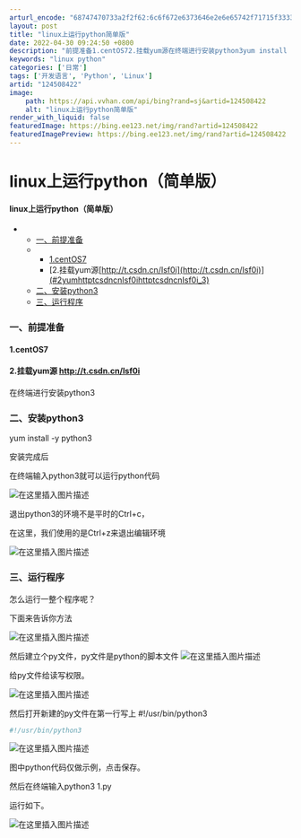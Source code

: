 ```yaml
---
arturl_encode: "68747470733a2f2f62:6c6f672e6373646e2e6e65742f71715f33333737303538302f:61727469636c652f64657461696c732f313234353038343232"
layout: post
title: "linux上运行python简单版"
date: 2022-04-30 09:24:50 +0800
description: "前提准备1.centOS72.挂载yum源在终端进行安装python3yum install -y "
keywords: "linux python"
categories: ['日常']
tags: ['开发语言', 'Python', 'Linux']
artid: "124508422"
image:
    path: https://api.vvhan.com/api/bing?rand=sj&artid=124508422
    alt: "linux上运行python简单版"
render_with_liquid: false
featuredImage: https://bing.ee123.net/img/rand?artid=124508422
featuredImagePreview: https://bing.ee123.net/img/rand?artid=124508422
---
```


# linux上运行python（简单版）

#### linux上运行python（简单版）

* + [一、前提准备](#_1)
  + - [1.centOS7](#1centOS7_2)
    - [2.挂载yum源[http://t.csdn.cn/Isf0i](http://t.csdn.cn/Isf0i)](#2yumhttptcsdncnIsf0ihttptcsdncnIsf0i_3)
  + [二、安装python3](#python3_5)
  + [三、运行程序](#_14)

### 一、前提准备

#### 1.centOS7

#### 2.挂载yum源 <http://t.csdn.cn/Isf0i>

在终端进行安装python3

### 二、安装python3

yum install -y python3
  
安装完成后
  
在终端输入python3就可以运行python代码
  
![在这里插入图片描述](https://i-blog.csdnimg.cn/blog_migrate/1dc7fe155dbbb361e19b956316a480e8.png)
  
退出python3的环境不是平时的Ctrl+c，
  
在这里，我们使用的是Ctrl+z来退出编辑环境

![在这里插入图片描述](https://i-blog.csdnimg.cn/blog_migrate/8c6d68bcb4ab69d75b46d3bd92eb4294.png)

### 三、运行程序

怎么运行一整个程序呢？
  
下面来告诉你方法

![在这里插入图片描述](https://i-blog.csdnimg.cn/blog_migrate/5f3346bc70c0d70813699ba35fff8f9d.png)
  
然后建立个py文件，py文件是python的脚本文件
![在这里插入图片描述](https://i-blog.csdnimg.cn/blog_migrate/1eb486ffe0ddd64bda1bf5ced0fe41ac.png)
  
给py文件给读写权限。
  
![在这里插入图片描述](https://i-blog.csdnimg.cn/blog_migrate/388894f9d6f5d0e481194011b9ebc816.png)

然后打开新建的py文件在第一行写上 #!/usr/bin/python3

```bash
#!/usr/bin/python3

```

![在这里插入图片描述](https://i-blog.csdnimg.cn/blog_migrate/69ea9d8ba1f0377f795769f1d85f53f0.png)
  
图中python代码仅做示例，点击保存。
  
然后在终端输入python3 1.py
  
运行如下。
  
![在这里插入图片描述](https://i-blog.csdnimg.cn/blog_migrate/a1118a00a5e188f038837a2fc7e485b5.png)